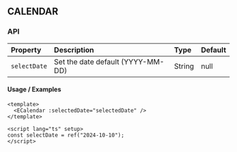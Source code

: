 ## CALENDAR

### API

| Property     | Description                       | Type   | Default |
| :----------- | :-------------------------------- | :----- | :------ |
| `selectDate` | Set the date default (YYYY-MM-DD) | String | null    |

#### Usage / Examples

```vue
<template>
  <ECalendar :selectedDate="selectedDate" />
</template>

<script lang="ts" setup>
const selectDate = ref("2024-10-10");
</script>
```
